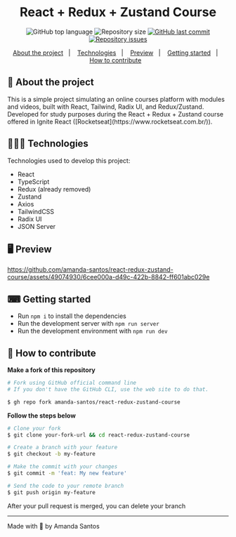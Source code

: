 <h1 align="center">
  React + Redux + Zustand Course
</h1>

<p align="center">
  <img alt="GitHub top language" src="https://img.shields.io/github/languages/top/amanda-santos/react-redux-zustand-course">

  <img alt="Repository size" src="https://img.shields.io/github/repo-size/amanda-santos/react-redux-zustand-course">

  <a href="https://github.com/amanda-santos/react-redux-zustand-course/commits/master">
    <img alt="GitHub last commit" src="https://img.shields.io/github/last-commit/amanda-santos/react-redux-zustand-course">
  </a>

  <a href="https://github.com/amanda-santos/react-redux-zustand-course/issues">
    <img alt="Repository issues" src="https://img.shields.io/github/issues/amanda-santos/react-redux-zustand-course">
  </a>
</p>

<p align="center">
  <a href="#-about-the-project">About the project</a>&nbsp;&nbsp;&nbsp;|&nbsp;&nbsp;&nbsp;
  <a href="#-technologies">Technologies</a>&nbsp;&nbsp;&nbsp;|&nbsp;&nbsp;&nbsp;
  <a href="#-preview">Preview</a>&nbsp;&nbsp;&nbsp;|&nbsp;&nbsp;&nbsp;
  <a href="#-getting-started">Getting started</a>&nbsp;&nbsp;&nbsp;|&nbsp;&nbsp;&nbsp;
  <a href="#-how-to-contribute">How to contribute</a>&nbsp;&nbsp;&nbsp;
</p>

## 📝 About the project

<p>
   This is a simple project simulating an online courses platform with modules and videos, built with React, Tailwind, Radix UI, and Redux/Zustand. Developed for study purposes during the React + Redux + Zustand course offered in Ignite React ([Rocketseat](https://www.rocketseat.com.br/)).
</p>

## 👩🏻‍💻 Technologies

Technologies used to develop this project:

- React
- TypeScript
- Redux (already removed)
- Zustand
- Axios
- TailwindCSS
- Radix UI
- JSON Server

## 🖥 Preview

https://github.com/amanda-santos/react-redux-zustand-course/assets/49074930/6cee000a-d49c-422b-8842-ff601abc029e

## ⌨ Getting started

- Run `npm i` to install the dependencies
- Run the development server with `npm run server`
- Run the development environment with `npm run dev`

## 🤔 How to contribute

**Make a fork of this repository**

```bash
# Fork using GitHub official command line
# If you don't have the GitHub CLI, use the web site to do that.

$ gh repo fork amanda-santos/react-redux-zustand-course
```

**Follow the steps below**

```bash
# Clone your fork
$ git clone your-fork-url && cd react-redux-zustand-course

# Create a branch with your feature
$ git checkout -b my-feature

# Make the commit with your changes
$ git commit -m 'feat: My new feature'

# Send the code to your remote branch
$ git push origin my-feature
```

After your pull request is merged, you can delete your branch

---

Made with 💜 by Amanda Santos
